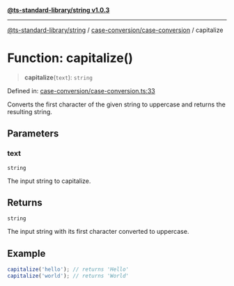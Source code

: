 [**@ts-standard-library/string v1.0.3**](../../../README.md)

***

[@ts-standard-library/string](../../../modules.md) / [case-conversion/case-conversion](../README.md) / capitalize

# Function: capitalize()

> **capitalize**(`text`): `string`

Defined in: [case-conversion/case-conversion.ts:33](https://github.com/gabaudette/ts-stdlib/blob/f3564012967e497619352a1e83b33c59ea25d02c/packages/string/src/case-conversion/case-conversion.ts#L33)

Converts the first character of the given string to uppercase and returns the resulting string.

## Parameters

### text

`string`

The input string to capitalize.

## Returns

`string`

The input string with its first character converted to uppercase.

## Example

```typescript
capitalize('hello'); // returns 'Hello'
capitalize('world'); // returns 'World'
```
